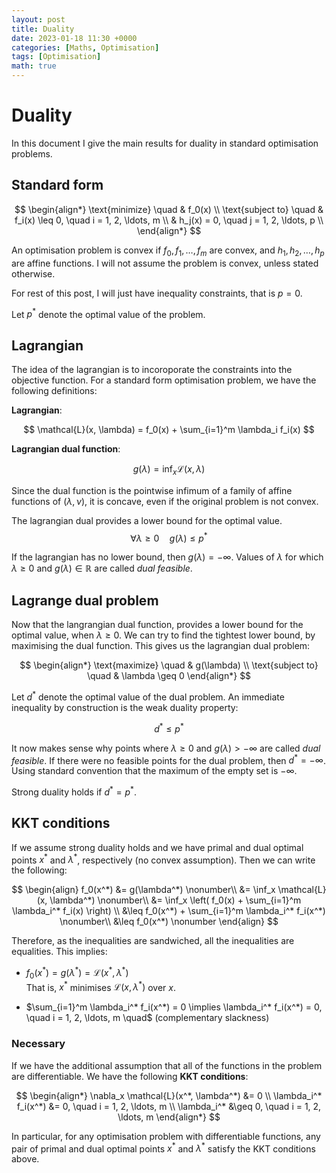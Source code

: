 ```yaml
---
layout: post
title: Duality
date: 2023-01-18 11:30 +0000
categories: [Maths, Optimisation]
tags: [Optimisation]
math: true
---
```


# Duality

In this document I give the main results for duality in standard optimisation problems.

## Standard form

$$
\begin{align*}
\text{minimize} \quad & f_0(x) \\
\text{subject to} \quad & f_i(x) \leq 0, \quad i = 1, 2, \ldots, m \\
& h_j(x) = 0, \quad j = 1, 2, \ldots, p \\
\end{align*}
$$

An optimisation problem is convex if $f_0, f_1, \ldots, f_m$ are convex, and $h_1, h_2, \ldots, h_p$ are affine functions. I will not  assume the problem is convex, unless stated otherwise.

For rest of this post, I will just have inequality constraints, that is $p = 0$.

Let $p^*$ denote the optimal value of the problem.

## Lagrangian

The idea of the lagrangian is to incoroporate the constraints into the objective function. For a standard form optimisation problem, we have the following definitions:

**Lagrangian**:

$$
\mathcal{L}(x, \lambda) = f_0(x) + \sum_{i=1}^m \lambda_i f_i(x)
$$

**Lagrangian dual function**:

$$
g(\lambda) = \inf_x \mathcal{L}(x, \lambda)
$$

Since the dual function is the pointwise infimum of a family of affine functions of $(\lambda,\nu)$, it is concave, even if the original problem is not convex.

The lagrangian dual provides a lower bound for the optimal value.
$$\forall \lambda \geq 0 \quad g(\lambda) \leq p^*$$

If the lagrangian has no lower bound, then $g(\lambda) = -\infty$. Values of $\lambda$ for which $\lambda \geq 0$ and $g(\lambda) \in \mathbb{R}$ are called *dual feasible*. 

## Lagrange dual problem

Now that the langrangian dual function, provides a lower bound for the optimal value, when $\lambda \geq 0$. We can try to find the tightest lower bound, by maximising the dual function. This gives us the lagrangian dual problem:

$$
\begin{align*}
\text{maximize} \quad & g(\lambda) \\
\text{subject to} \quad & \lambda \geq 0
\end{align*}
$$

Let $d^*$ denote the optimal value of the dual problem. An immediate inequality by construction is the weak duality property:

 $$d^* \leq p^*$$

 It now makes sense why points where $\lambda \geq 0$ and $g(\lambda) > -\infty$ are called *dual feasible*. If there were no feasible points for the dual problem, then $d^* = -\infty$. Using standard convention that the maximum of the empty set is $-\infty$.

 Strong duality holds if $d^* = p^*$. 

 ## KKT conditions

If we assume strong duality holds and we have primal and dual optimal points $x^*$ and $\lambda^*$, respectively (no convex assumption). Then we can write the following: 

$$
\begin{align}
f_0(x^*) &= g(\lambda^*) \nonumber\\
&= \inf_x \mathcal{L}(x, \lambda^*) \nonumber\\
&= \inf_x \left( f_0(x) + \sum_{i=1}^m \lambda_i^* f_i(x) \right) \\
&\leq f_0(x^*) + \sum_{i=1}^m \lambda_i^* f_i(x^*) \nonumber\\
&\leq f_0(x^*) \nonumber
\end{align}
$$

Therefore, as the inequalities are sandwiched, all the inequalities are equalities. This implies:

- $f_0(x^*) = g(\lambda^*) = \mathcal{L}(x^*, \lambda^*)$   
That is, $x^*$ minimises $\mathcal{L}(x, \lambda^*)$ over $x$.

- $\sum_{i=1}^m \lambda_i^* f_i(x^*) = 0 \implies \lambda_i^* f_i(x^*) = 0, \quad i = 1, 2, \ldots, m \quad$ (complementary slackness)


### Necessary

If we have the additional assumption that all of the functions in the problem are differentiable. We have the following **KKT conditions**:

$$
\begin{align*}
\nabla_x \mathcal{L}(x^*, \lambda^*) &= 0 \\
\lambda_i^* f_i(x^*) &= 0, \quad i = 1, 2, \ldots, m \\
\lambda_i^* &\geq 0, \quad i = 1, 2, \ldots, m
\end{align*}
$$

In particular, for any optimisation problem with differentiable functions, any pair of primal and dual optimal points $x^*$ and $\lambda^*$ satisfy the KKT conditions above.


 